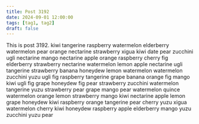 ```yaml
---
title: Post 3192
date: 2024-09-01 12:00:00
tags: [tag1, tag2]
draft: false
---
```

This is post 3192.
kiwi
tangerine
raspberry
watermelon
elderberry
watermelon
pear
orange
nectarine
strawberry
xigua
kiwi
date
pear
zucchini
ugli
nectarine
mango
nectarine
apple
orange
raspberry
cherry
fig
elderberry
strawberry
nectarine
watermelon
lemon
apple
nectarine
ugli
tangerine
strawberry
banana
honeydew
lemon
watermelon
watermelon
zucchini
yuzu
ugli
fig
raspberry
tangerine
grape
banana
orange
fig
mango
kiwi
ugli
fig
grape
honeydew
fig
pear
strawberry
zucchini
watermelon
tangerine
yuzu
strawberry
pear
grape
mango
pear
watermelon
quince
watermelon
orange
lemon
strawberry
mango
kiwi
nectarine
apple
lemon
grape
honeydew
kiwi
raspberry
orange
tangerine
pear
cherry
yuzu
xigua
watermelon
cherry
kiwi
honeydew
raspberry
apple
elderberry
mango
yuzu
zucchini
yuzu
pear
